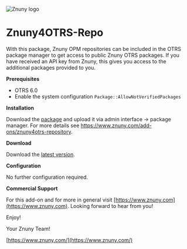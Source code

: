 ![Znuny logo](https://www.znuny.com/assets/images/logo_small.png)

Znuny4OTRS-Repo
=================
With this package, Znuny OPM repositories can be included in the OTRS package manager to get access to public Znuny OTRS packages. If you have received an API key from Znuny, this gives you access to the additional packages provided to you.

**Prerequisites**

- OTRS 6.0
- Enable the system configuration `Package::AllowNotVerifiedPackages`

**Installation**

Download the [package](https://addons.znuny.com/api/addon_repos/public/1029/latest) and upload it via admin interface -> package manager. For more details see https://www.znuny.com/add-ons/znuny4otrs-repository.

**Download**

Download the [latest version](https://addons.znuny.com/api/addon_repos/public/1029/latest).

**Configuration**

No further configuration required.

**Commercial Support**

For this add-on and for more in general visit [https://www.znuny.com](https://www.znuny.com). Looking forward to hear from you!

Enjoy!

Your Znuny Team!

[https://www.znuny.com/](https://www.znuny.com/)
